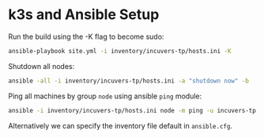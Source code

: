 # k3s and Ansible Setup

Run the build using the -K flag to become sudo:
```bash
ansible-playbook site.yml -i inventory/incuvers-tp/hosts.ini -K
```

Shutdown all nodes:
```bash
ansible -all -i inventory/incuvers-tp/hosts.ini -a "shutdown now" -b
```

Ping all machines by group `node` using ansible `ping` module:
```bash
ansible -i inventory/incuvers-tp/hosts.ini node -m ping -u incuvers-tp
```

Alternatively we can specify the inventory file default in `ansible.cfg`.